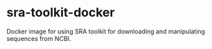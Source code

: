 # sra-toolkit-docker
Docker image for using SRA toolkit for downloading and manipulating sequences from NCBI.
